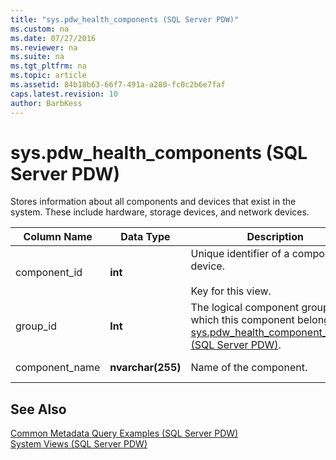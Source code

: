 ```yaml
---
title: "sys.pdw_health_components (SQL Server PDW)"
ms.custom: na
ms.date: 07/27/2016
ms.reviewer: na
ms.suite: na
ms.tgt_pltfrm: na
ms.topic: article
ms.assetid: 84b18b63-66f7-491a-a280-fc0c2b6e7faf
caps.latest.revision: 10
author: BarbKess
---
```

# sys.pdw_health_components (SQL Server PDW)
Stores information about all components and devices that exist in the system. These include hardware, storage devices, and network devices.  
  
|Column Name|Data Type|Description|Range|  
|---------------|-------------|---------------|---------|  
|component_id|**int**|Unique identifier of a component or device.<br /><br />Key for this view.|NOT NULL|  
|group_id|**Int**|The logical component group to which this component belongs. See [sys.pdw_health_component_groups &#40;SQL Server PDW&#41;](../sqlpdw/sys-pdw-health-component-groups-sql-server-pdw.md).|NOT NULL|  
|component_name|**nvarchar(255)**|Name of the component.|NOT NULL|  
  
## See Also  
[Common Metadata Query Examples &#40;SQL Server PDW&#41;](../sqlpdw/common-metadata-query-examples-sql-server-pdw.md)  
[System Views &#40;SQL Server PDW&#41;](../sqlpdw/system-views-sql-server-pdw.md)  
  

